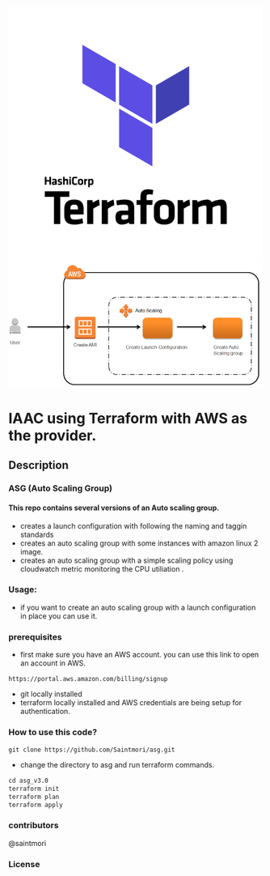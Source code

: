 ![](terraform.png)
![](autoscailing.png)
# IAAC using Terraform with AWS as the provider.

## Description

### ASG (Auto Scaling Group)

#### This repo contains several versions of an Auto scaling group.
- creates a launch configuration with following the naming and taggin standards
- creates an auto scaling group with some instances with amazon linux 2 image.
- creates an auto scaling group with a simple scaling policy using cloudwatch metric monitoring the CPU utiliation .

### Usage:
- if you want to create an auto scaling group with a launch configuration in place you can use it.
### prerequisites
- first make sure you have an AWS account. you can use this link to open an account in AWS.
```
https://portal.aws.amazon.com/billing/signup
```
- git locally installed
- terraform locally installed and AWS credentials are being setup for authentication.

### How to use this code?
```
git clone https://github.com/Saintmori/asg.git
```
- change the directory to asg and run terraform commands.
```
cd asg_v3.0
terraform init
terraform plan
terraform apply

```
### contributors
@saintmori

### License
